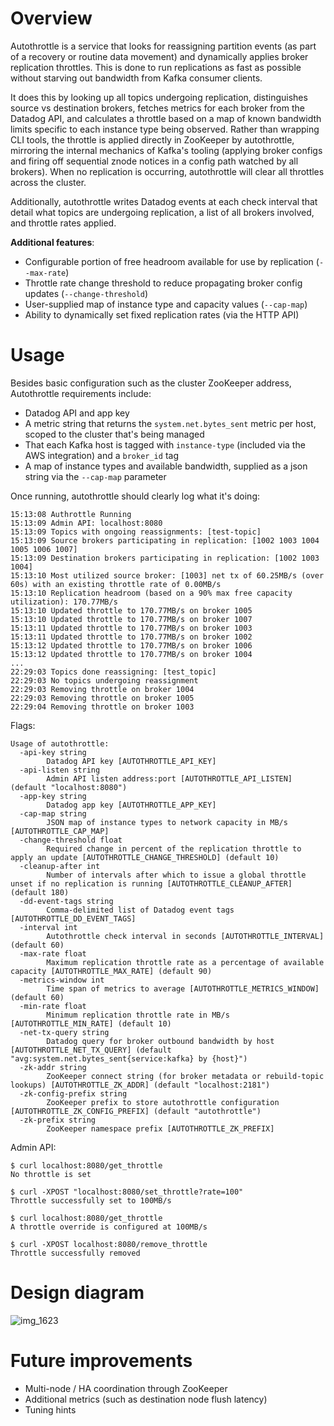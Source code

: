 # Overview

Autothrottle is a service that looks for reassigning partition events (as part of a recovery or routine data movement) and dynamically applies broker replication throttles. This is done to run replications as fast as possible without starving out bandwidth from Kafka consumer clients.

It does this by looking up all topics undergoing replication, distinguishes source vs destination brokers, fetches metrics for each broker from the Datadog API, and calculates a throttle based on a map of known bandwidth limits specific to each instance type being observed. Rather than wrapping CLI tools, the throttle is applied directly in ZooKeeper by autothrottle, mirroring the internal mechanics of Kafka's tooling (applying broker configs and firing off sequential znode notices in a config path watched by all brokers). When no replication is occurring, autothrottle will clear all throttles across the cluster.

Additionally, autothrottle writes Datadog events at each check interval that detail what topics are undergoing replication, a list of all brokers involved, and throttle rates applied.

**Additional features**:
- Configurable portion of free headroom available for use by replication (`--max-rate`)
- Throttle rate change threshold to reduce propagating broker config updates (`--change-threshold`)
- User-supplied map of instance type and capacity values (`--cap-map`)
- Ability to dynamically set fixed replication rates (via the HTTP API)

# Usage

Besides basic configuration such as the cluster ZooKeeper address, Autothrottle requirements include:

- Datadog API and app key
- A metric string that returns the `system.net.bytes_sent` metric per host, scoped to the cluster that's being managed
- That each Kafka host is tagged with `instance-type` (included via the AWS integration) and a `broker_id` tag
- A map of instance types and available bandwidth, supplied as a json string via the `--cap-map` parameter

Once running, autothrottle should clearly log what it's doing:

```
15:13:08 Authrottle Running
15:13:09 Admin API: localhost:8080
15:13:09 Topics with ongoing reassignments: [test-topic]
15:13:09 Source brokers participating in replication: [1002 1003 1004 1005 1006 1007]
15:13:09 Destination brokers participating in replication: [1002 1003 1004]
15:13:10 Most utilized source broker: [1003] net tx of 60.25MB/s (over 60s) with an existing throttle rate of 0.00MB/s
15:13:10 Replication headroom (based on a 90% max free capacity utilization): 170.77MB/s
15:13:10 Updated throttle to 170.77MB/s on broker 1005
15:13:10 Updated throttle to 170.77MB/s on broker 1007
15:13:11 Updated throttle to 170.77MB/s on broker 1003
15:13:11 Updated throttle to 170.77MB/s on broker 1002
15:13:12 Updated throttle to 170.77MB/s on broker 1006
15:13:12 Updated throttle to 170.77MB/s on broker 1004
...
22:29:03 Topics done reassigning: [test_topic]
22:29:03 No topics undergoing reassignment
22:29:03 Removing throttle on broker 1004
22:29:03 Removing throttle on broker 1005
22:29:04 Removing throttle on broker 1003
```

Flags:

```
Usage of autothrottle:
  -api-key string
        Datadog API key [AUTOTHROTTLE_API_KEY]
  -api-listen string
        Admin API listen address:port [AUTOTHROTTLE_API_LISTEN] (default "localhost:8080")
  -app-key string
        Datadog app key [AUTOTHROTTLE_APP_KEY]
  -cap-map string
        JSON map of instance types to network capacity in MB/s [AUTOTHROTTLE_CAP_MAP]
  -change-threshold float
        Required change in percent of the replication throttle to apply an update [AUTOTHROTTLE_CHANGE_THRESHOLD] (default 10)
  -cleanup-after int
        Number of intervals after which to issue a global throttle unset if no replication is running [AUTOTHROTTLE_CLEANUP_AFTER] (default 180)
  -dd-event-tags string
        Comma-delimited list of Datadog event tags [AUTOTHROTTLE_DD_EVENT_TAGS]
  -interval int
        Autothrottle check interval in seconds [AUTOTHROTTLE_INTERVAL] (default 60)
  -max-rate float
        Maximum replication throttle rate as a percentage of available capacity [AUTOTHROTTLE_MAX_RATE] (default 90)
  -metrics-window int
        Time span of metrics to average [AUTOTHROTTLE_METRICS_WINDOW] (default 60)
  -min-rate float
        Minimum replication throttle rate in MB/s [AUTOTHROTTLE_MIN_RATE] (default 10)
  -net-tx-query string
        Datadog query for broker outbound bandwidth by host [AUTOTHROTTLE_NET_TX_QUERY] (default "avg:system.net.bytes_sent{service:kafka} by {host}")
  -zk-addr string
        ZooKeeper connect string (for broker metadata or rebuild-topic lookups) [AUTOTHROTTLE_ZK_ADDR] (default "localhost:2181")
  -zk-config-prefix string
        ZooKeeper prefix to store autothrottle configuration [AUTOTHROTTLE_ZK_CONFIG_PREFIX] (default "autothrottle")
  -zk-prefix string
        ZooKeeper namespace prefix [AUTOTHROTTLE_ZK_PREFIX]
```

Admin API:

```
$ curl localhost:8080/get_throttle
No throttle is set

$ curl -XPOST "localhost:8080/set_throttle?rate=100"
Throttle successfully set to 100MB/s

$ curl localhost:8080/get_throttle
A throttle override is configured at 100MB/s

$ curl -XPOST localhost:8080/remove_throttle
Throttle successfully removed
```


# Design diagram

![img_1623](https://user-images.githubusercontent.com/4108044/35110764-d2dd19b0-fc36-11e7-8086-9038a194a3ac.JPG)

# Future improvements
- Multi-node / HA coordination through ZooKeeper
- Additional metrics (such as destination node flush latency)
- Tuning hints
